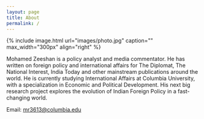 ```yaml
---
layout: page
title: About
permalink: /
---
```


{% include image.html url="images/photo.jpg" caption="" max_width="300px" align="right" %}

Mohamed Zeeshan is a policy analyst and media commentator. He has written on foreign policy and international affairs for The Diplomat, The National Interest, India Today and other mainstream publications around the world. He is currently studying International Affairs at Columbia University, with a specialization in Economic and Political Development. His next big research project explores the evolution of Indian Foreign Policy in a fast-changing world.

Email: [mr3613@columbia.edu]

[mr3613@columbia.edu]: mailto:mr3613@columbia.edu
